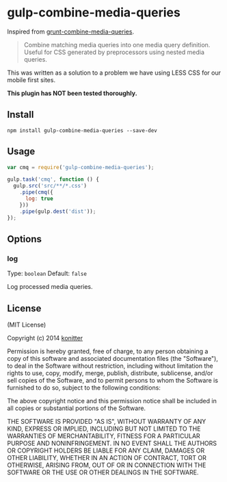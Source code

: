 # gulp-combine-media-queries

Inspired from [grunt-combine-media-queries](https://github.com/buildingblocks/grunt-combine-media-queries).

> Combine matching media queries into one media query definition. Useful for CSS generated by preprocessors using nested media queries.

This was written as a solution to a problem we have using LESS CSS for our mobile first sites.

**This plugin has NOT been tested thoroughly.**

## Install

```
npm install gulp-combine-media-queries --save-dev
```

## Usage
```javascript
var cmq = require('gulp-combine-media-queries');

gulp.task('cmq', function () {
  gulp.src('src/**/*.css')
    .pipe(cmq({
      log: true
    }))
    .pipe(gulp.dest('dist'));
});
```

## Options

### log

Type: `boolean` Default: `false`

Log processed media queries.

## License

(MIT License)

Copyright (c) 2014 [konitter](http://re-dzine.net/)

Permission is hereby granted, free of charge, to any person obtaining
a copy of this software and associated documentation files (the
"Software"), to deal in the Software without restriction, including
without limitation the rights to use, copy, modify, merge, publish,
distribute, sublicense, and/or sell copies of the Software, and to
permit persons to whom the Software is furnished to do so, subject to
the following conditions:

The above copyright notice and this permission notice shall be
included in all copies or substantial portions of the Software.

THE SOFTWARE IS PROVIDED "AS IS", WITHOUT WARRANTY OF ANY KIND,
EXPRESS OR IMPLIED, INCLUDING BUT NOT LIMITED TO THE WARRANTIES OF
MERCHANTABILITY, FITNESS FOR A PARTICULAR PURPOSE AND
NONINFRINGEMENT. IN NO EVENT SHALL THE AUTHORS OR COPYRIGHT HOLDERS BE
LIABLE FOR ANY CLAIM, DAMAGES OR OTHER LIABILITY, WHETHER IN AN ACTION
OF CONTRACT, TORT OR OTHERWISE, ARISING FROM, OUT OF OR IN CONNECTION
WITH THE SOFTWARE OR THE USE OR OTHER DEALINGS IN THE SOFTWARE.